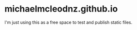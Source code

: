 michaelmcleodnz.github.io
=========================
I'm just using this as a free space to test and publish static files.